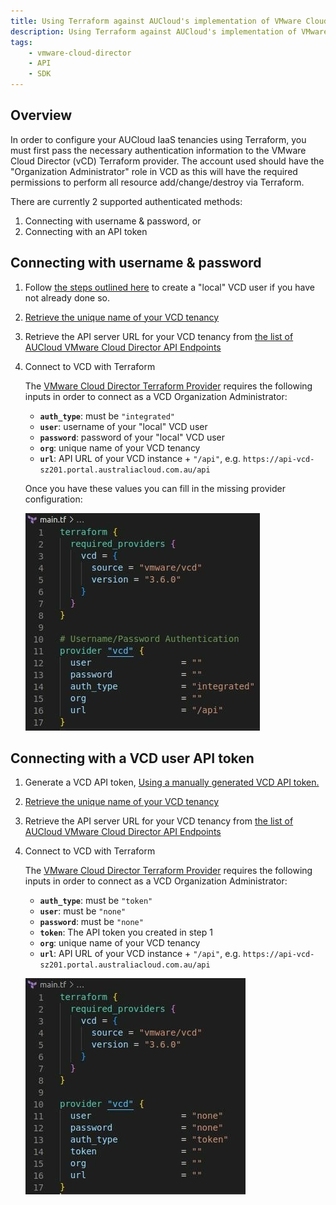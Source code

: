 ```yaml
---
title: Using Terraform against AUCloud's implementation of VMware Cloud Director (vCD)
description: Using Terraform against AUCloud's implementation of VMware Cloud Director (vCD)
tags:
    - vmware-cloud-director
    - API
    - SDK
---
```


## Overview

In order to configure your AUCloud IaaS tenancies using Terraform, you must first pass the necessary authentication information to the VMware Cloud Director (vCD) Terraform provider.  The account used should have the "Organization Administrator" role in VCD as this will have the required permissions to perform all resource add/change/destroy via Terraform.

There are currently 2 supported authenticated methods:

1. Connecting with username & password, or
1. Connecting with an API token

## Connecting with username & password

1. Follow [the steps outlined here](./vcd_local_user_setup.md) to create a "local" VCD user if you have not already done so.
1. [Retrieve the unique name of your VCD tenancy](./retrieve_tenancy_name.md)
1. Retrieve the API server URL for your VCD tenancy from [the list of AUCloud VMware Cloud Director API Endpoints](../../reference_urls.md#vmware-cloud-director-api-endpoints)
1. Connect to VCD with Terraform

    The [VMware Cloud Director Terraform Provider](https://registry.terraform.io/providers/vmware/vcd/latest/docs) requires the following inputs in order to connect as a VCD Organization Administrator:

    - **`auth_type`**: must be `"integrated"`
    - **`user`**: username of your "local" VCD user
    - **`password`**: password of your "local" VCD user
    - **`org`**:  unique name of your VCD tenancy
    - **`url`**: API URL of your VCD instance + `"/api"`, e.g. `https://api-vcd-sz201.portal.australiacloud.com.au/api`

    Once you have these values you can fill in the missing provider configuration:

    ![Connect Org Admin](./assets/connect_org_admin.jpg)

## Connecting with a VCD user API token

1. Generate a VCD API token, [Using a manually generated VCD API token.](./authentication_methods.md#use-vcd-api-token)
1. [Retrieve the unique name of your VCD tenancy](./retrieve_tenancy_name.md)
1. Retrieve the API server URL for your VCD tenancy from [the list of AUCloud VMware Cloud Director API Endpoints](../../reference_urls.md#vmware-cloud-director-api-endpoints)
1. Connect to VCD with Terraform

    The [VMware Cloud Director Terraform Provider](https://registry.terraform.io/providers/vmware/vcd/latest/docs) requires the following inputs in order to connect as a VCD Organization Administrator:

    - **`auth_type`**: must be `"token"`
    - **`user`**: must be `"none"`
    - **`password`**: must be `"none"`
    - **`token`**: The API token you created in step 1
    - **`org`**:  unique name of your VCD tenancy
    - **`url`**: API URL of your VCD instance + `"/api"`, e.g. `https://api-vcd-sz201.portal.australiacloud.com.au/api`           

    ![Bearer Token](./assets/bearer_token.jpg)
